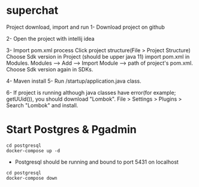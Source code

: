 # superchat

Project download, import and run 
1- Download project on github

2- Open the project with intellij idea

3- Import pom.xml process
    Click project structure(File > Project Structure)
    Choose Sdk version in Project (should be upper java 11)
    import pom.xml in Modules. Modules --> Add --> Import Module --> path of project's pom.xml.
    Choose Sdk version again in SDKs.
    
4- Maven install
5- Run /startup/application.java class.

6- If project is running although java classes have error(for example; getUUid()), you should download "Lombok".
File > Settings > Plugins > Search "Lombok" and install. 



# Start Postgres & Pgadmin

```
cd postgresql
docker-compose up -d
```


- Postgresql should be running and bound to port 5431 on localhost


```
cd postgresql
docker-compose down
```
